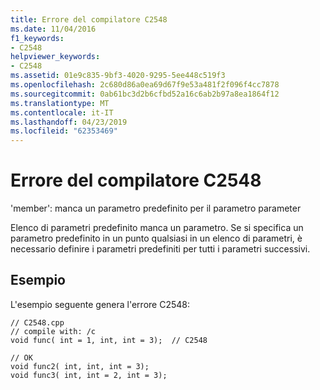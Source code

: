 ```yaml
---
title: Errore del compilatore C2548
ms.date: 11/04/2016
f1_keywords:
- C2548
helpviewer_keywords:
- C2548
ms.assetid: 01e9c835-9bf3-4020-9295-5ee448c519f3
ms.openlocfilehash: 2c680d86a0ea69d67f9e53a481f2f096f4cc7878
ms.sourcegitcommit: 0ab61bc3d2b6cfbd52a16c6ab2b97a8ea1864f12
ms.translationtype: MT
ms.contentlocale: it-IT
ms.lasthandoff: 04/23/2019
ms.locfileid: "62353469"
---
```

# <a name="compiler-error-c2548"></a>Errore del compilatore C2548

'member': manca un parametro predefinito per il parametro parameter

Elenco di parametri predefinito manca un parametro. Se si specifica un parametro predefinito in un punto qualsiasi in un elenco di parametri, è necessario definire i parametri predefiniti per tutti i parametri successivi.

## <a name="example"></a>Esempio

L'esempio seguente genera l'errore C2548:

```
// C2548.cpp
// compile with: /c
void func( int = 1, int, int = 3);  // C2548

// OK
void func2( int, int, int = 3);
void func3( int, int = 2, int = 3);
```
